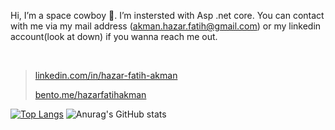 Hi, I’m a space cowboy 🤠. I’m instersted with Asp .net core. You can contact with me via my mail address (akman.hazar.fatih@gmail.com) or my linkedin account(look at down) if you wanna reach me out.

<br/>

> [linkedin.com/in/hazar-fatih-akman](https://www.linkedin.com/in/hazar-fatih-akman)
> 
> [bento.me/hazarfatihakman](https://bento.me/hazarfatihakman)

[![Top Langs](https://github-readme-stats.vercel.app/api/top-langs/?username=HazarFatihAkman&layout=compact)](https://github.com/anuraghazra/github-readme-stats)
![Anurag's GitHub stats](https://github-readme-stats.vercel.app/api?username=HazarFatihAkman&count_private=true&show_icons=true)
<br />
